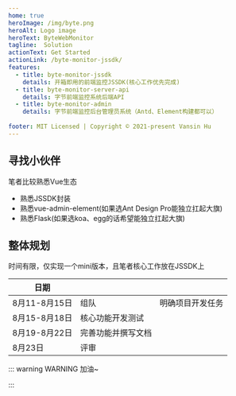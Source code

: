```yaml
---
home: true
heroImage: /img/byte.png
heroAlt: Logo image
heroText: ByteWebMonitor
tagline:  Solution
actionText: Get Started
actionLink: /byte-monitor-jssdk/
features:
  - title: byte-monitor-jssdk
    details: 开箱即用的前端监控JSSDK(核心工作优先完成)
  - title: byte-monitor-server-api
    details: 字节前端监控系统后端API
  - title: byte-monitor-admin
    details: 字节前端监控后台管理员系统（Antd、Element构建都可以）
    
footer: MIT Licensed | Copyright © 2021-present Vansin Hu
---
```

## 寻找小伙伴

笔者比较熟悉Vue生态

- 熟悉JSSDK封装
- 熟悉vue-admin-element(如果选Ant Design Pro能独立扛起大旗)
- 熟悉Flask(如果选koa、egg的话希望能独立扛起大旗)

## 整体规划

时间有限，仅实现一个mini版本，且笔者核心工作放在JSSDK上

| 日期          |                    |                  |
| ------------- | ------------------ | ---------------- |
| 8月11-8月15日 | 组队               | 明确项目开发任务 |
| 8月15-8月18日 | 核心功能开发测试   |                  |
| 8月19-8月22日 | 完善功能并撰写文档 |                  |
| 8月23日       | 评审               |                  |

::: warning WARNING
加油~

:::